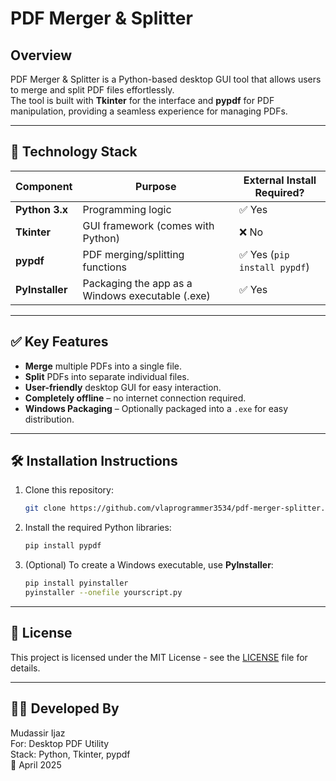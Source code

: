 # PDF Merger & Splitter

## Overview

PDF Merger & Splitter is a Python-based desktop GUI tool that allows users to merge and split PDF files effortlessly.  
The tool is built with **Tkinter** for the interface and **pypdf** for PDF manipulation, providing a seamless experience for managing PDFs.

---

## 🧰 Technology Stack

| Component     | Purpose                                         | External Install Required?        |
|---------------|-------------------------------------------------|-----------------------------------|
| **Python 3.x**| Programming logic                               | ✅ Yes                            |
| **Tkinter**   | GUI framework (comes with Python)               | ❌ No                             |
| **pypdf**     | PDF merging/splitting functions                 | ✅ Yes (`pip install pypdf`)      |
| **PyInstaller**| Packaging the app as a Windows executable (.exe) | ✅ Yes                            |

---

## ✅ Key Features

- **Merge** multiple PDFs into a single file.
- **Split** PDFs into separate individual files.
- **User-friendly** desktop GUI for easy interaction.
- **Completely offline** – no internet connection required.
- **Windows Packaging** – Optionally packaged into a `.exe` for easy distribution.

---

## 🛠️ Installation Instructions

1. Clone this repository:

    ```bash
    git clone https://github.com/vlaprogrammer3534/pdf-merger-splitter.git
    ```

2. Install the required Python libraries:

    ```bash
    pip install pypdf
    ```

3. (Optional) To create a Windows executable, use **PyInstaller**:

    ```bash
    pip install pyinstaller
    pyinstaller --onefile yourscript.py
    ```

---

## 📄 License

This project is licensed under the MIT License - see the [LICENSE](LICENSE) file for details.

---

## 👨‍💻 Developed By

Mudassir Ijaz  
For: Desktop PDF Utility  
Stack: Python, Tkinter, pypdf  
📅 April 2025
